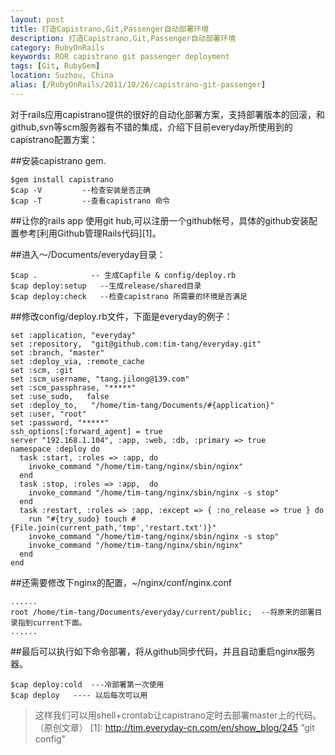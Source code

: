 ```yaml
---
layout: post
title: 打造Capistrano,Git,Passenger自动部署环境
description: 打造Capistrano,Git,Passenger自动部署环境
category: RubyOnRails
keywords: ROR capistrano git passenger deployment
tags: [Git, RubyGem]
location: Suzhou, China
alias: [/RubyOnRails/2011/10/26/capistrano-git-passenger]
---
```

对于rails应用capistrano提供的很好的自动化部署方案，支持部署版本的回滚，和github,svn等scm服务器有不错的集成，介绍下目前everyday所使用到的capistrano配置方案：

##安装capistrano gem.

    $gem install capistrano
    $cap -V         --检查安装是否正确
    $cap -T         --查看capistrano 命令
##让你的rails app 使用git hub,可以注册一个github帐号，具体的github安装配置参考[利用Github管理Rails代码][1]。

##进入～/Documents/everyday目录：

    $cap .            -- 生成Capfile & config/deploy.rb
    $cap deploy:setup   --生成release/shared目录
    $cap deploy:check   --检查capistrano 所需要的环境是否满足
##修改config/deploy.rb文件，下面是everyday的例子：

    set :application, "everyday"
    set :repository,  "git@github.com:tim-tang/everyday.git"
    set :branch, "master"
    set :deploy_via, :remote_cache
    set :scm, :git
    set :scm_username, "tang.jilong@139.com"   
    set :scm_passphrase, "*****"
    set :use_sudo,   false 
    set :deploy_to,   "/home/tim-tang/Documents/#{application}"
    set :user, "root"
    set :password, "*****"
    ssh_options[:forward_agent] = true
    server "192.168.1.104", :app, :web, :db, :primary => true
    namespace :deploy do
      task :start, :roles => :app, do  
        invoke_command "/home/tim-tang/nginx/sbin/nginx"
      end
      task :stop, :roles => :app,  do 
        invoke_command "/home/tim-tang/nginx/sbin/nginx -s stop"
      end
      task :restart, :roles => :app, :except => { :no_release => true } do
        run "#{try_sudo} touch #{File.join(current_path,'tmp','restart.txt')}"
        invoke_command "/home/tim-tang/nginx/sbin/nginx -s stop"
        invoke_command "/home/tim-tang/nginx/sbin/nginx"
      end
    end
##还需要修改下nginx的配置，~/nginx/conf/nginx.conf

    ......
    root /home/tim-tang/Documents/everyday/current/public;  --将原来的部署目录指到current下面。
    ......

##最后可以执行如下命令部署，将从github同步代码，并且自动重启nginx服务器。

    $cap deploy:cold  ---冷部署第一次使用
    $cap deploy   ---- 以后每次可以用

> 这样我们可以用shell+crontab让capistrano定时去部署master上的代码。（原创文章）
  [1]: http://tim.everyday-cn.com/en/show_blog/245 "git config"
